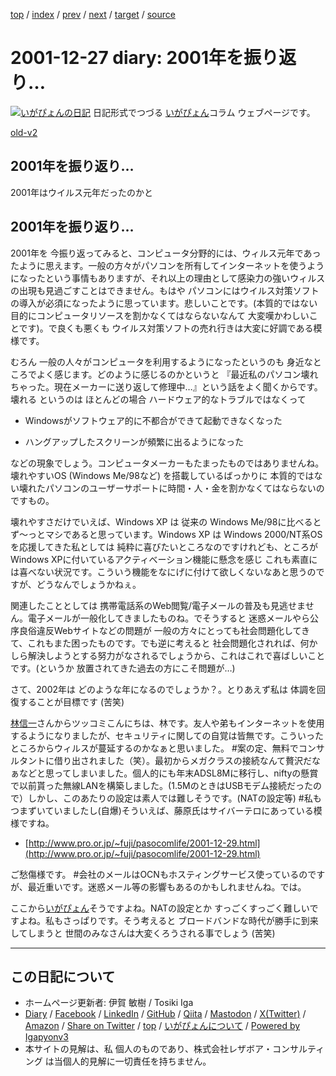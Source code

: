 [top](../index.html) 
 / [index](index.html) 
 / [prev](ig011225.html) 
 / [next](../2002/ig020108.html) 
 / [target](https://www.igapyon.jp/igapyon/diary/2001/ig011227.html) 
 / [source](https://github.com/igapyon/diary/blob/master/2001/ig011227.src.md) 

2001-12-27 diary: 2001年を振り返り…
=====================================================================================================
[![いがぴょんの日記](https://www.igapyon.jp/igapyon/diary/images/iga202308_64.jpg "いがぴょん")](https://www.igapyon.jp/igapyon/diary/memo/memoigapyon.html) 日記形式でつづる [いがぴょん](https://www.igapyon.jp/igapyon/diary/memo/memoigapyon.html)コラム ウェブページです。

[old-v2](ig011227-orig.html)

## 2001年を振り返り…

2001年はウイルス元年だったのかと


## 2001年を振り返り…

2001年を 今振り返ってみると、コンピュータ分野的には、ウィルス元年であったように思えます。一般の方々がパソコンを所有してインターネットを使うようになったという事情もありますが、それ以上の理由として感染力の強いウィルスの出現も見過ごすことはできません。もはや パソコンにはウイルス対策ソフトの導入が必須になったように思っています。悲しいことです。(本質的ではない目的にコンピュータリソースを割かなくてはならないなんて 大変嘆かわしいことです)。で良くも悪くも ウイルス対策ソフトの売れ行きは大変に好調である模様です。

むろん 一般の人々がコンピュータを利用するようになったというのも 身近なところでよく感じます。どのように感じるのかというと 『最近私のパソコン壊れちゃった。現在メーカーに送り返して修理中…』という話をよく聞くからです。壊れる というのは ほとんどの場合 ハードウェア的なトラブルではなくって

* Windowsがソフトウェア的に不都合ができて起動できなくなった
  
* ハングアップしたスクリーンが頻繁に出るようになった

などの現象でしょう。コンピュータメーカーもたまったものではありませんね。壊れやすいOS (Windows Me/98など) を搭載しているばっかりに 本質的ではない壊れたパソコンのユーザーサポートに時間・人・金を割かなくてはならないのですもの。

壊れやすさだけでいえば、Windows XP は 従来の Windows Me/98に比べると ず～っとマシであると思っています。Windows
XP は Windows 2000/NT系OSを応援してきた私としては 純粋に喜びたいところなのですけれども、ところが
Windows XPに付いているアクティべーション機能に懸念を感じ これも素直には喜べない状況です。こういう機能をなにげに付けて欲しくないなあと思うのですが、どうなんでしょうかねぇ。

関連したこととしては 携帯電話系のWeb閲覧/電子メールの普及も見逃せません。電子メールが一般化してきましたものね。でそうすると 迷惑メールやら公序良俗違反Webサイトなどの問題が 一般の方々にとっても社会問題化してきて、これもまた困ったものです。でも逆に考えると 社会問題化されれば、何かしら解決しようとする努力がなされるでしょうから、これはこれで喜ばしいことです。(というか 放置されてきた過去の方にこそ問題が…)

さて、2002年は どのような年になるのでしょうか？。とりあえず私は 体調を回復することが目標です
(苦笑)

[林信一](http://www.angelwaltz.net/)さんからツッコミこんにちは、林です。友人や弟もインターネットを使用するようになりましたが、セキュリティに関しての自覚は皆無です。こういったところからウィルスが蔓延するのかなぁと思いました。
#案の定、無料でコンサルタントに借り出されました（笑）。最初からメガクラスの接続なんて贅沢だなぁなどと思ってしまいました。個人的にも年末ADSL8Mに移行し、niftyの懸賞で以前貰った無線LANを構築しました。(1.5MのときはUSBモデム接続だったので）しかし、このあたりの設定は素人では難しそうです。(NATの設定等)
#私もつまずいていましたし(自爆)そういえば、藤原氏はサイバーテロにあっている模様ですね。

* [http://www.pro.or.jp/~fuji/pasocomlife/2001-12-29.html](http://www.pro.or.jp/~fuji/pasocomlife/2001-12-29.html)

ご愁傷様です。
#会社のメールはOCNもホスティングサービス使っているのですが、最近重いです。迷惑メール等の影響もあるのかもしれませんね。では。

ここから[いがぴょん](https://www.igapyon.jp/igapyon/diary/memo/memoigapyon.html)そうですよね。NATの設定とか すっごくすっごく難しいですよね。私もさっぱりです。そう考えると ブロードバンドな時代が勝手に到来してしまうと 世間のみなさんは大変くろうされる事でしょう
(苦笑)


----------------------------------------------------------------------------------------------------

## この日記について

* ホームページ更新者: 伊賀 敏樹 / Tosiki Iga
* [Diary](https://www.igapyon.jp/igapyon/diary/) / [Facebook](https://www.facebook.com/igapyon) / [LinkedIn](https://www.linkedin.com/in/toshikiiga) / [GitHub](https://github.com/igapyon) / [Qiita](https://qiita.com/igapyon) / [Mastodon](https://social.vivaldi.net/@igapyon) / [X(Twitter)](https://twitter.com/ToshikiIga) / [Amazon](https://www.amazon.co.jp/%E4%BC%8A%E8%B3%80-%E6%95%8F%E6%A8%B9/e/B004LTQWCQ) / 
[Share on Twitter](https://twitter.com/intent/tweet?hashtags=igapyon%2Cdiary%2C%E3%81%84%E3%81%8C%E3%81%B4%E3%82%87%E3%82%93&text=2001%E5%B9%B4%E3%82%92%E6%8C%AF%E3%82%8A%E8%BF%94%E3%82%8A%E2%80%A6&url=https%3A%2F%2Fwww.igapyon.jp%2Figapyon%2Fdiary%2F2001%2Fig011227.html) / [top](../index.html) / [いがぴょんについて](https://www.igapyon.jp/igapyon/diary/memo/memoigapyon.html) / [Powered by Igapyonv3](https://github.com/igapyon/igapyonv3)
* 本サイトの見解は、私 個人のものであり、株式会社レザボア・コンサルティング は当個人的見解に一切責任を持ちません。 
